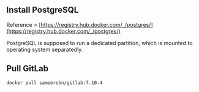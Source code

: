 ## Install PostgreSQL

Reference > [https://registry.hub.docker.com/_/postgres/](https://registry.hub.docker.com/_/postgres/)

PostgreSQL is supposed to run a dedicated partition, which is mounted to operating system separatedly. 

## Pull GitLab
	docker pull sameersbn/gitlab:7.10.4	

